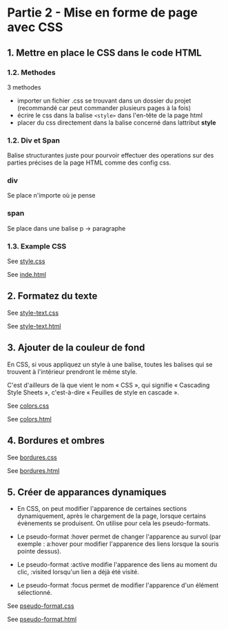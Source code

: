 # Partie 2 - Mise en forme de page avec CSS

## 1. Mettre en place le CSS dans le code HTML 

### 1.2. Methodes
3 methodes
- importer un fichier .css se trouvant dans un dossier du projet (recommandé car peut commander plusieurs pages à la fois)
- écrire le css dans la balise ```<style>``` dans l'en-tête de la page html
- placer du css directement dans la balise concerné dans lattribut **style**

### 1.2. Div et Span
Balise structurantes juste pour pourvoir effectuer des operations sur des parties précises de la page HTML comme des config css.

### div
Se place n'importe où je pense

### span 
Se place dans une balise p -> paragraphe

### 1.3. Example CSS 

See [style.css](../styles/style.css)

See [inde.html](../index.html)

## 2. Formatez du texte

See [style-text.css](../styles/style-text.css)

See [style-text.html](../style-text.html)

## 3. Ajouter de la couleur de fond

En CSS, si vous appliquez un style à une balise, toutes les balises qui se trouvent à l'intérieur prendront le même style.

C'est d'ailleurs de là que vient le nom « CSS », qui signifie « Cascading Style Sheets », c'est-à-dire « Feuilles de style en cascade ». 

See [colors.css](../styles/colors.css)

See [colors.html](../colors.html)


## 4. Bordures et ombres

See [bordures.css](../styles/bordures.css)

See [bordures.html](../bordures.html)


## 5. Créer de apparances dynamiques
- En CSS, on peut modifier l'apparence de certaines sections dynamiquement, après le chargement de la page, lorsque certains évènements se produisent. On utilise pour cela les pseudo-formats.

- Le pseudo-format :hover  permet de changer l'apparence au survol (par exemple : a:hover  pour modifier l'apparence des liens lorsque la souris pointe dessus).

- Le pseudo-format :active  modifie l'apparence des liens au moment du clic, :visited  lorsqu'un lien a déjà été visité.

- Le pseudo-format :focus  permet de modifier l'apparence d'un élément sélectionné.

See [pseudo-format.css](../styles/pseudo-format.css)

See [pseudo-format.html](../pseudo-format.html)